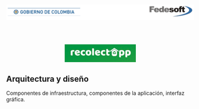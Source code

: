 [//]: # "business-support-093-recolectapp"

<p align="center">
  <img src="../../assets/banner_fedesoft.png">
</p>

<br><br>

<p align="center">
  <img src="../../assets/title_recolectapp.png">
</p>


## Arquitectura y diseño 

Componentes de infraestructura, componentes de la aplicación, interfaz gráfica.
